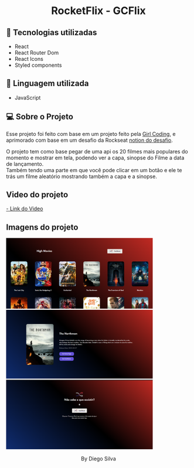 <h1 align="center"> RocketFlix - GCFlix </h1>

## 🚀 Tecnologias utilizadas

- React
- React Router Dom
- React Icons
- Styled components

## 🚀 Linguagem utilizada

- JavaScript

## 💻 Sobre o Projeto

Esse projeto foi feito com base em um projeto feito pela
<a href="https://www.youtube.com/c/GirlCoding">Girl Coding</a>,
e aprimorado com base em um desafio da Rockseat
<a href="https://efficient-sloth-d85.notion.site/Desafio-Rocketflix-5ca1c56b5e52473eb12e8b2bc3ab1b8d#06e6ecb4212447c695dfbe7da61ec551">notion do desafio</a>.<br>

<p>
O projeto tem como base pegar de uma api os 20 filmes mais populares do momento e mostrar em tela, podendo ver a capa, sinopse do Filme a data de lançamento. <br>
Também tendo uma parte em que você pode clicar em um botão e ele te trás um filme aleatório mostrando também a capa e a sinopse.

</p>

## Video do projeto
 <a href="https://www.youtube.com/watch?v=TAtQOSZXlkg">
    - Link do Video
 </a>
 <br>

 ## Imagens do projeto

<img alt="Image do projeto" title="Desktop" src="./assets-readme/image-2.png" width="400px" />
<br>

<img alt="Image do projeto" title="Desktop" src="./assets-readme/image-1.png" width="400px" />
<br>

<img alt="Image do projeto" title="Desktop" src="./assets-readme/image-3.png" width="400px" />
<br>
   
<p align="center"> By Diego Silva </p>
